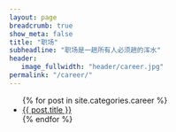 ```yaml
---
layout: page
breadcrumb: true
show_meta: false
title: "职场"
subheadline: "职场是一趟所有人必须趟的浑水"
header:
   image_fullwidth: "header/career.jpg"
permalink: "/career/"
---
```

<ul>
    {% for post in site.categories.career %}
    <li><a href="{{ site.url }}{{ site.baseurl }}{{ post.url }}">{{ post.title }}</a></li>
    {% endfor %}
</ul>